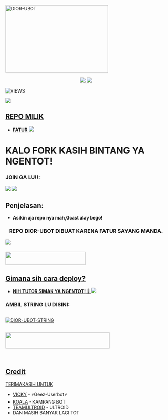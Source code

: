 <a href="https://www.instagram.com/fatur.285?r=nametag"><img src="https://telegra.ph/file/5e0c4d6ff521d55d164e7.jpg" width="320" height="211" alt="  DIOR-UBOT" /></a>

<p align="center">
  <a href="https://github.com/DIORrios285/DIOR-UBOT/fork">
    <img src="https://img.shields.io/github/forks/ramadhani892/RAM-UBOT?label=Fork&style=social">
    
  </a>
  <a href="https://github.com/DIORrios285/DIOR-UBOT">
    <img src="https://img.shields.io/github/stars/ramadhani892/RAM-UBOT?style=social">
  </a>
</p>  

![VIEWS](https://komarev.com/ghpvc/?username=ramadhani892)

<a href="https://t.me/diorspambot"><img src="https://img.shields.io/badge/KODE%20PENILAIAN-A+-blue.svg?style=for-the-badge&logo=Factor.">

## REPO MILIK
* **FATUR** 
[<img src="https://media.giphy.com/media/o97Wl6qaoJytXcppUj/giphy.gif">](https://t.me/maafgausahsokap)

  
  
  
  
# KALO FORK KASIH BINTANG YA NGENTOT!


### JOIN GA LU!!:

<a href="https://t.me/diorplayingwords"><img src="https://img.shields.io/badge/Channel%20SUKA%20SUKA%20DIOR-blue.svg?style=for-the-badge&logo=Telegram"></a>
<a href="https://t.me/MBsokin"><img src="https://img.shields.io/badge/Join-FAMILY%20M&B-blue.svg?style=for-the-badge&logo=Telegram"></a>

## Penjelasan:
* **Asikin aja repo nya mah,Gcast alay bego!** 

<h3 align="center">REPO DIOR-UBOT DIBUAT KARENA FATUR SAYANG MANDA.</h3>
<img src="https://telegra.ph/file/8733bf00b7bf85de6b97f.jpg">

### <a href="https://t.me/diorspambot"><img src="https://img.shields.io/badge/GROUP%20DIOR%20SPAM%20BOT-blue?style=flat&logo=Telegram" width="250" height="40.100" />


## Gimana sih cara deploy?


* **NIH TUTOR SIMAK YA NGENTOT!** 🔧
[<img src="https://media.giphy.com/media/XD4BoRtenzE1eTIHzZ/giphy.gif">](https://t.me/UserbotChannel/36)

### AMBIL STRING LU DISINI:

##
[![DIOR-UBOT-STRING](https://replit.com/badge/github/@DIORrios285/DIOR-UBOT)](https://replit.com/@DIORrios285/DIOR-UBOT-STRING)
##
<a href="https://heroku.com/deploy?template=https://github.com/DIORrios285/DIOR-UBOT.git"><img src="https://img.shields.io/badge/DEPLOY%20KE%20HEROKU%20YA%20KONTOL-green light?style=flat&logo=Heroku" width="325" height="50.100" />

<br>
</p>

## Credit
TERIMAKASIH UNTUK

*   [VICKY](https://t.me/vckyouubitch) - ⚡Geez-Userbot⚡
*   [KOALA](https://t.me/manusiarakitann) - KAMPANG BOT
*   [TEAMULTROID](https://github.com/TeamUltroid) - ULTROID
*    DAN MASIH BANYAK LAGI TOT
